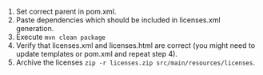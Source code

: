 1. Set correct parent in pom.xml.
2. Paste dependencies which should be included in licenses.xml generation.
3. Execute `mvn clean package`
4. Verify that licenses.xml and licenses.html are correct (you might need to update templates or pom.xml and repeat step 4).
5. Archive the licenses `zip -r licenses.zip src/main/resources/licenses`.